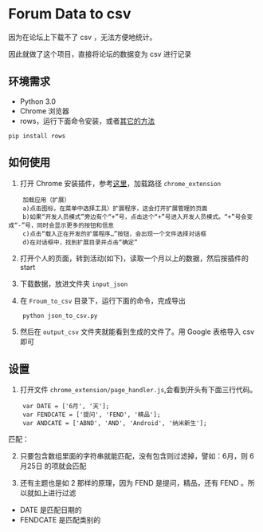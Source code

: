 # Forum Data to csv

因为在论坛上下载不了 csv ，无法方便地统计。

因此就做了这个项目，直接将论坛的数据变为 csv 进行记录


## 环境需求
- Python 3.0
- Chrome 浏览器
- rows，运行下面命令安装，或者[其它的方法](http://turicas.info/rows/installing.html "installing")
```
pip install rows
```

## 如何使用
1. 打开 Chrome 安装插件，参考[这里](http://open.chrome.360.cn/extension_dev/getstarted.html)，加载路径 `chrome_extension`
```
	加载应用（扩展）
	a)点击图标，在菜单中选择工具〉扩展程序，这会打开扩展管理的页面
	b)如果“开发人员模式”旁边有个“+”号，点击这个“+”号进入开发人员模式。“+”号会变成“-”号，同时会显示更多的按钮和信息
	c)点击“载入正在开发的扩展程序…”按钮，会出现一个文件选择对话框
	d)在对话框中，找到扩展目录并点击“确定”
```

2. 打开个人的页面，转到活动(如下)，读取一个月以上的数据，然后按插件的 start

3. 下载数据，放进文件夹 `input_json`

4. 在 `Froum_to_csv` 目录下，运行下面的命令，完成导出
```
	python json_to_csv.py 
```

5. 然后在 `output_csv` 文件夹就能看到生成的文件了。用 Google 表格导入 csv 即可

## 设置
1. 打开文件 `chrome_extension/page_handler.js`,会看到开头有下面三行代码。
```
	var DATE = ['6月', '天'];
	var FENDCATE = ['提问', 'FEND', '精品'];
	var ANDCATE = ['ABND', 'AND', 'Android', '纳米新生'];
```

匹配：

2. 只要包含数组里面的字符串就能匹配，没有包含则过滤掉，譬如：6月，则 6月25日 的项就会匹配

3. 还有主题也是如 2 那样的原理，因为 FEND 是提问，精品，还有 FEND 。所以就如上进行过滤

- DATE 是匹配日期的
- FENDCATE 是匹配类别的
